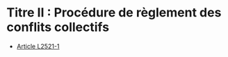 # Titre II : Procédure de règlement des conflits collectifs 

* [Article L2521-1](./LEGIARTI000006902382.md)
